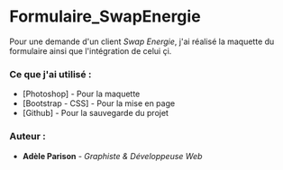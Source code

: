 # Formulaire_SwapEnergie
Pour une demande d'un client *Swap Energie*, j'ai réalisé la maquette du formulaire ainsi que l'intégration de celui çi.

### Ce que j'ai utilisé :
* [Photoshop] - Pour la maquette
* [Bootstrap - CSS] - Pour la mise en page
* [Github] - Pour la sauvegarde du projet

### Auteur :
* **Adèle Parison** - *Graphiste & Développeuse Web*
